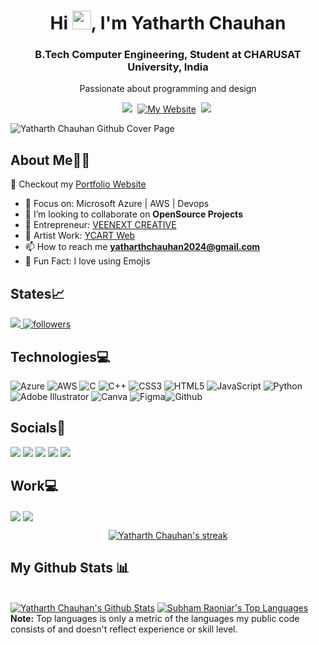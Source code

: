 <h1 align="center">Hi <img src="https://raw.githubusercontent.com/MartinHeinz/MartinHeinz/master/wave.gif" width="30px"  height="30px">, I'm Yatharth Chauhan</h1>
<h3 align="center">B.Tech Computer Engineering, Student at CHARUSAT University, India</h3>

<p align='center'>
  Passionate about programming and design</b> 
</p>

<p align='center'>
  <a href="https://www.linkedin.com/in/yatharth-chauhan-729674202/"><img src="https://img.shields.io/badge/linkedin-%230077B5.svg?&style=for-the-badge&logo=linkedin&logoColor=white" /></a>&nbsp;
   <a href="https://yatharthchauhan.me">
<img alt="My Website" title="My Website" src="https://img.shields.io/badge/Portfolio-ff4828?style=for-the-badge&logo=About.me&logoColor=white"/></a>&nbsp;
   <a href="https://www.instagram.com/yatharth.chauhan_yc/"><img src="https://img.shields.io/badge/Instagram-E4405F?style=for-the-badge&logo=instagram&logoColor=white"/></a>&nbsp;
<!--   <a href="https://twitter.com/Yatharth_YC"><img src="https://img.shields.io/badge/twitter-%231DA1F2.svg?&style=for-the-badge&logo=twitter&logoColor=white" /></a>&nbsp;&nbsp;&nbsp;  -->
<!--   <a href="https://www.snapchat.com/add/yatharth.2362"><img src="https://img.shields.io/badge/Snapchat-FFFC00?style=for-the-badge&logo=snapchat&logoColor=white"/></a>&nbsp; -->
 

<!--    <a href="[https://yatharthchauhan.me](https://github.com/sponsors/YatharthChauhan2362)">
<img alt="My Website" title="My Website" src="https://img.shields.io/badge/sponsor-30363D?style=for-the-badge&logo=GitHub-Sponsors&logoColor=#white"/></a>&nbsp; -->

</p>

![Yatharth Chauhan Github Cover Page](https://user-images.githubusercontent.com/75237577/190224954-22cdc7a2-b6a8-492c-8abe-23acfc4eb00c.jpg)

## About Me🙋‍♂️

📝 Checkout my [Portfolio Website](https://yatharthchauhan.me)

- 📑 Focus on: Microsoft Azure | AWS | Devops
- 👯 I’m looking to collaborate on **OpenSource Projects**
- 🏢 Entrepreneur: [VEENEXT CREATIVE](https://www.instagram.com/veenext.design_yc/)
- 🎨 Artist Work: [YCART Web](https://yatharthchauhan2362.github.io/ycart.github.io/www.ycart.com/index.html) 
- 📫 How to reach me **yatharthchauhan2024@gmail.com**
- :sparkling_heart: Fun Fact: I love using Emojis

## States📈

<a align="left" href="https://github.com/YatharthChauhan2362/github-profile-views-counter">
    <img src="https://komarev.com/ghpvc/?username=YatharthChauhan2362&style=for-the-badge">
</a>
<!-- <a href="https://www.linkedin.com/in/yatharth-chauhan-729674202/"><img src="https://img.shields.io/badge/Profile%20Visitors-172B4D?style=for-the-badge&logo=Opsgenie&logoColor=white" /></a>&nbsp;&nbsp; -->
  <a href="https://github.com/YatharthChauhan2362">
<img alt="followers" title="Followers me on Github" src="https://img.shields.io/github/followers/YatharthChauhan2362?color=236ad3&labelColor=1155ba&style=for-the-badge&logo=github&label=Followers"/></a>&nbsp;&nbsp;&nbsp;

## Technologies💻

![Azure](https://img.shields.io/badge/azure-%230072C6.svg?style=for-the-badge&logo=azure-devops&logoColor=white) ![AWS](https://img.shields.io/badge/AWS-%23FF9900.svg?style=for-the-badge&logo=amazon-aws&logoColor=white) ![C](https://img.shields.io/badge/c-%2300599C.svg?style=for-the-badge&logo=c&logoColor=white) ![C++](https://img.shields.io/badge/c++-%2300599C.svg?style=for-the-badge&logo=c%2B%2B&logoColor=white) ![CSS3](https://img.shields.io/badge/css3-%231572B6.svg?style=for-the-badge&logo=css3&logoColor=white) ![HTML5](https://img.shields.io/badge/html5-%23E34F26.svg?style=for-the-badge&logo=html5&logoColor=white) ![JavaScript](https://img.shields.io/badge/javascript-%23323330.svg?style=for-the-badge&logo=javascript&logoColor=%23F7DF1E) ![Python](https://img.shields.io/badge/python-3670A0?style=for-the-badge&logo=python&logoColor=ffdd54)  ![Adobe Illustrator](https://img.shields.io/badge/adobeillustrator-%23FF9A00.svg?style=for-the-badge&logo=adobeillustrator&logoColor=white) ![Canva](https://img.shields.io/badge/Canva-%2300C4CC.svg?style=for-the-badge&logo=Canva&logoColor=white) ![Figma](https://img.shields.io/badge/figma-%23F24E1E.svg?style=for-the-badge&logo=figma&logoColor=white)![Github](https://img.shields.io/badge/GitHub-100000?style=for-the-badge&logo=github&logoColor=white)

## Socials🤝

<a href="https://www.linkedin.com/in/yatharth-chauhan-729674202/"><img src="https://img.shields.io/badge/linkedin-%230077B5.svg?&style=for-the-badge&logo=linkedin&logoColor=white" /></a>
 <a href="https://www.instagram.com/yatharth.chauhan_yc/"><img src="https://img.shields.io/badge/Instagram-E4405F?style=for-the-badge&logo=instagram&logoColor=white"/></a>
<a href="https://www.snapchat.com/add/yatharth.2362"><img src="https://img.shields.io/badge/Snapchat-FFFC00?style=for-the-badge&logo=snapchat&logoColor=white"/></a>
<a href="https://twitter.com/Yatharth_YC"><img src="https://img.shields.io/badge/twitter-%231DA1F2.svg?&style=for-the-badge&logo=twitter&logoColor=white" /></a>
<a href="https://docs.microsoft.com/en-gb/users/yatharthchauhan-2803/"><img src="https://img.shields.io/badge/Microsoft-666666?style=for-the-badge&logo=microsoft&logoColor=white" /></a>

## Work💻

<p align="left">

<a href="https://l.instagram.com/?u=https%3A%2F%2Fwww.fiverr.com%2Fyatharth2362%2Fdesign-modern-minimalist-logo-business-and-brand&e=ATNJWzgzR3sihFxqgnFifej1LdwcLIUYSQUIUG3gJbs0uL-LWGFd1Azz28SLfA6QBXcAnIxyJ4xmFnb3&s=1" target="blank"><img align="center" src="https://img.shields.io/badge/fiverr-1DBF73?style=for-the-badge&logo=fiverr&logoColor=white" /></a>
<a href="https://github.com/sponsors/YatharthChauhan2362" target="blank"><img align="center" src="https://img.shields.io/badge/sponsor-30363D?style=for-the-badge&logo=GitHub-Sponsors&logoColor=#white" /></a>

<p align="center">
    <a href="https://github.com/YatharthChauhan2362/github-readme-streak-stats">
        <img title="🔥 Get streak stats for your profile at git.io/streak-stats" alt="Yatharth Chauhan's streak" src="https://github-readme-streak-stats.herokuapp.com/?user=YatharthChauhan2362&theme=black-ice&hide_border=true&stroke=0000&background=060A0CD0"/>
    </a>
</p>

## My Github Stats 📊

  <br/>
    <a href="https://github.com/YatharthChauhan2362/github-readme-stats"><img alt="Yatharth Chauhan's Github Stats" src="https://github-readme-stats.vercel.app/api?username=YatharthChauhan2362&show_icons=true&count_private=true&theme=react&hide_border=true&bg_color=0D1117" /></a>
  <a href="https://github.com/YatharthChauhan2362/github-readme-stats"><img alt="Subham Raoniar's Top Languages" src="https://github-readme-stats.vercel.app/api/top-langs/?username=YatharthChauhan2362&langs_count=8&count_private=true&layout=compact&theme=react&hide_border=true&bg_color=0D1117" /></a>
  <br/>
  <b>Note:</b> Top languages is only a metric of the languages my public code consists of and doesn't reflect experience or skill level.

<br/>
<br/>
<!-- 
<a href="https://github.com/YatharthChauhan2362/github-readme-activity-graph"><img alt="Yatharth Chauhan's Activity Graph" src="https://activity-graph.herokuapp.com/graph?username=YatharthChauhan2362&bg_color=0D1117&color=5BCDEC&line=5BCDEC&point=FFFFFF&hide_border=true" /></a> -->


